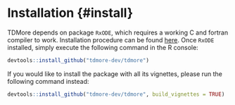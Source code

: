 # Installation  {#install}

TDMore depends on package `RxODE`, which requires a working C and fortran compiler to work. Installation procedure can be found [here](https://github.com/nlmixrdevelopment/RxODE). Once `RxODE` installed, simply execute the following command in the R console:


```r
devtools::install_github("tdmore-dev/tdmore")
```

If you would like to install the package with all its vignettes, please run the following command instead:

```r
devtools::install_github("tdmore-dev/tdmore", build_vignettes = TRUE)
```
